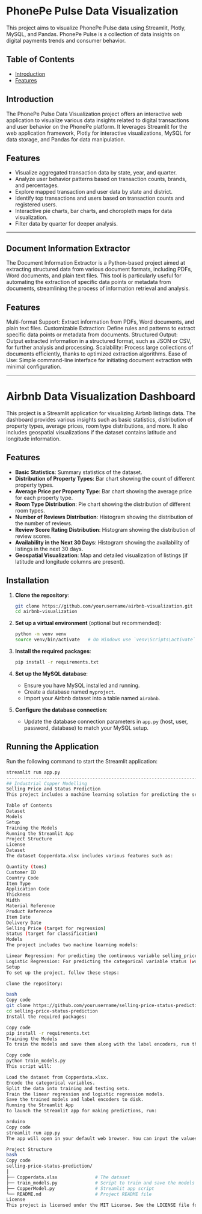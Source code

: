 # PhonePe Pulse Data Visualization

This project aims to visualize PhonePe Pulse data using Streamlit, Plotly, MySQL, and Pandas. PhonePe Pulse is a collection of data insights on digital payments trends and consumer behavior.

## Table of Contents

- [Introduction](#introduction)
- [Features](#features)

## Introduction

The PhonePe Pulse Data Visualization project offers an interactive web application to visualize various data insights related to digital transactions and user behavior on the PhonePe platform. It leverages Streamlit for the web application framework, Plotly for interactive visualizations, MySQL for data storage, and Pandas for data manipulation.

## Features

- Visualize aggregated transaction data by state, year, and quarter.
- Analyze user behavior patterns based on transaction counts, brands, and percentages.
- Explore mapped transaction and user data by state and district.
- Identify top transactions and users based on transaction counts and registered users.
- Interactive pie charts, bar charts, and choropleth maps for data visualization.
- Filter data by quarter for deeper analysis.

---------------------------------------------------------------------------------------------------------------------------------------------------------------------------------------------------------------------

## Document Information Extractor
The Document Information Extractor is a Python-based project aimed at extracting structured data from various document formats, including PDFs, Word documents, and plain text files. This tool is particularly useful for automating the extraction of specific data points or metadata from documents, streamlining the process of information retrieval and analysis.

## Features
Multi-format Support: Extract information from PDFs, Word documents, and plain text files.
Customizable Extraction: Define rules and patterns to extract specific data points or metadata from documents.
Structured Output: Output extracted information in a structured format, such as JSON or CSV, for further analysis and processing.
Scalability: Process large collections of documents efficiently, thanks to optimized extraction algorithms.
Ease of Use: Simple command-line interface for initiating document extraction with minimal configuration.

---------------------------------------------------------------------------------------------------------------------------------------------------------------------------------------------------------------------
# Airbnb Data Visualization Dashboard

This project is a Streamlit application for visualizing Airbnb listings data. The dashboard provides various insights such as basic statistics, distribution of property types, average prices, room type distributions, and more. It also includes geospatial visualizations if the dataset contains latitude and longitude information.

## Features

- **Basic Statistics**: Summary statistics of the dataset.
- **Distribution of Property Types**: Bar chart showing the count of different property types.
- **Average Price per Property Type**: Bar chart showing the average price for each property type.
- **Room Type Distribution**: Pie chart showing the distribution of different room types.
- **Number of Reviews Distribution**: Histogram showing the distribution of the number of reviews.
- **Review Score Rating Distribution**: Histogram showing the distribution of review scores.
- **Availability in the Next 30 Days**: Histogram showing the availability of listings in the next 30 days.
- **Geospatial Visualization**: Map and detailed visualization of listings (if latitude and longitude columns are present).

## Installation

1. **Clone the repository**:
    ```bash
    git clone https://github.com/yourusername/airbnb-visualization.git
    cd airbnb-visualization
    ```

2. **Set up a virtual environment** (optional but recommended):
    ```bash
    python -m venv venv
    source venv/bin/activate   # On Windows use `venv\Scripts\activate`
    ```

3. **Install the required packages**:
    ```bash
    pip install -r requirements.txt
    ```

4. **Set up the MySQL database**:
    - Ensure you have MySQL installed and running.
    - Create a database named `myproject`.
    - Import your Airbnb dataset into a table named `airabnb`.

5. **Configure the database connection**:
    - Update the database connection parameters in `app.py` (host, user, password, database) to match your MySQL setup.

## Running the Application

Run the following command to start the Streamlit application:

```bash
streamlit run app.py
---------------------------------------------------------------------------------------------------------------------------------------------------------------------------------------------------------------------
## Industrial Copper Modelling
Selling Price and Status Prediction
This project includes a machine learning solution for predicting the selling price and status (won/lost) of items. It uses linear regression for predicting the selling price and logistic regression for predicting the status. The models are trained on a dataset and then deployed using a Streamlit app for interactive predictions.

Table of Contents
Dataset
Models
Setup
Training the Models
Running the Streamlit App
Project Structure
License
Dataset
The dataset Copperdata.xlsx includes various features such as:

Quantity (tons)
Customer ID
Country Code
Item Type
Application Code
Thickness
Width
Material Reference
Product Reference
Item Date
Delivery Date
Selling Price (target for regression)
Status (target for classification)
Models
The project includes two machine learning models:

Linear Regression: For predicting the continuous variable selling_price.
Logistic Regression: For predicting the categorical variable status (won/lost).
Setup
To set up the project, follow these steps:

Clone the repository:

bash
Copy code
git clone https://github.com/yourusername/selling-price-status-prediction.git
cd selling-price-status-prediction
Install the required packages:

Copy code
pip install -r requirements.txt
Training the Models
To train the models and save them along with the label encoders, run the training script:

Copy code
python train_models.py
This script will:

Load the dataset from Copperdata.xlsx.
Encode the categorical variables.
Split the data into training and testing sets.
Train the linear regression and logistic regression models.
Save the trained models and label encoders to disk.
Running the Streamlit App
To launch the Streamlit app for making predictions, run:

arduino
Copy code
streamlit run app.py
The app will open in your default web browser. You can input the values for the features, and it will predict the selling price and status.

Project Structure
bash
Copy code
selling-price-status-prediction/
│
├── Copperdata.xlsx              # The dataset
├── train_models.py              # Script to train and save the models
├── CopperModel.py               # Streamlit app script
└── README.md                    # Project README file
License
This project is licensed under the MIT License. See the LICENSE file for details.

